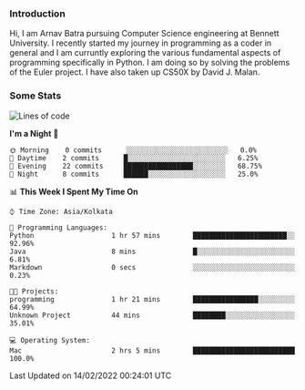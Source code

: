 ### Introduction
Hi, I am Arnav Batra pursuing Computer Science engineering at Bennett University. I recently started my journey in programming as a coder in general and I am curruntly exploring the various fundamental aspects of programming specifically in Python. 
I am doing so by solving the problems of the Euler project. 
I have also taken up CS50X by David J. Malan.

### Some Stats
<!--START_SECTION:waka-->
![Lines of code](https://img.shields.io/badge/From%20Hello%20World%20I%27ve%20Written-23%20Thousand%20lines%20of%20code-blue)

**I'm a Night 🦉** 

```text
🌞 Morning    0 commits      ░░░░░░░░░░░░░░░░░░░░░░░░░   0.0% 
🌆 Daytime    2 commits      █░░░░░░░░░░░░░░░░░░░░░░░░   6.25% 
🌃 Evening    22 commits     █████████████████░░░░░░░░   68.75% 
🌙 Night      8 commits      ██████░░░░░░░░░░░░░░░░░░░   25.0%

```


📊 **This Week I Spent My Time On** 

```text
⌚︎ Time Zone: Asia/Kolkata

💬 Programming Languages: 
Python                   1 hr 57 mins        ███████████████████████░░   92.96% 
Java                     8 mins              █░░░░░░░░░░░░░░░░░░░░░░░░   6.81% 
Markdown                 0 secs              ░░░░░░░░░░░░░░░░░░░░░░░░░   0.23%

🐱‍💻 Projects: 
programming              1 hr 21 mins        ████████████████░░░░░░░░░   64.99% 
Unknown Project          44 mins             ████████░░░░░░░░░░░░░░░░░   35.01%

💻 Operating System: 
Mac                      2 hrs 5 mins        █████████████████████████   100.0%

```


 Last Updated on 14/02/2022 00:24:01 UTC
<!--END_SECTION:waka-->

